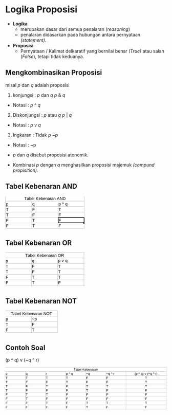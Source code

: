 # Logika Proposisi

- **Logika**
  - merupakan dasar dari semua penalaran (*reasoning*)
  - penalaran didasarkan pada hubungan antara pernyataan *(statement)*.
- **Proposisi**
  - Pernyataan / Kalimat delkaratif yang bernilai benar *(True)* atau salah (*False*), tetapi tidak keduanya.

## Mengkombinasikan Proposisi

misal *p* dan *q* adalah proposisi

1. konjungsi : *p* dan *q* *p* & *q*
  - Notasi   : *p* ^ *q*
2. Diskonjungsi : *p* atau *q* *p* | *q*
  - Notasi   : *p* v *q*
3. Ingkaran  : Tidak *p* ~*p*
  - Notasi   : ~p

- *p* dan *q* disebut proposisi atonomik.
- Kombinasi *p* dengan *q* menghasilkan proposisi majemuk *(compund propisition)*.

## Tabel Kebenaran AND

![Tabel Kebenaran AND](img/AND.png)


## Tabel Kebenaran OR

![Tabel Kebenaran OR](img/OR.png)

## Tabel Kebenaran NOT

![Tabel Kebenaran NOT](img/NOT.png)

## Contoh Soal

(p ^ q) v (~q ^ r)

![Contoh Soal](img/Contoh.png)

